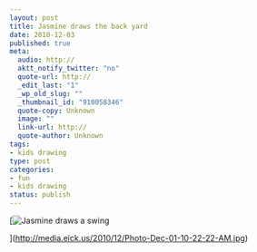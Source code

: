 ```yaml
--- 
layout: post
title: Jasmine draws the back yard
date: 2010-12-03
published: true
meta: 
  audio: http://
  aktt_notify_twitter: "no"
  quote-url: http://
  _edit_last: "1"
  _wp_old_slug: ""
  _thumbnail_id: "910058346"
  quote-copy: Unknown
  image: ""
  link-url: http://
  quote-author: Unknown
tags: 
- kids drawing
type: post
categories: 
- fun
- kids drawing
status: publish
---
```



[![](http://media.eick.us/2010/12/Photo-Dec-01-10-22-22-AM-197x300.jpg "Jasmine draws a swing")

](http://media.eick.us/2010/12/Photo-Dec-01-10-22-22-AM.jpg)
